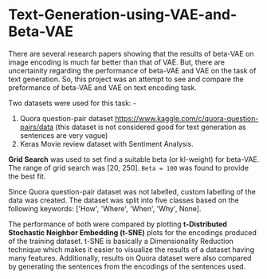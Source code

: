# Text-Generation-using-VAE-and-Beta-VAE

There are several research papers showing that the results of beta-VAE on image encoding is much far better than that of VAE. But, there are uncertainity regarding the performance of beta-VAE and VAE on the task of text generation.
So, this project was an attempt to see and compare the preformance of beta-VAE and VAE on text encoding task.

Two datasets were used for this task: -
  1) Quora question-pair dataset https://www.kaggle.com/c/quora-question-pairs/data (this dataset is not considered good for text generation as sentences are very vague)
  2) Keras Movie review dataset with Sentiment Analysis.

**Grid Search** was used to set find a suitable beta (or kl-weight) for beta-VAE. The range of grid search was \[20, 250\]. `Beta = 100` was found to provide the best fit.

Since Quora question-pair dataset was not labelled, custom labelling of the data was created. The dataset was split into five classes based on the following keywords: \['How', 'Where', 'When', 'Why', None\].

The performance of both were compared by plotting **t-Distributed Stochastic Neighbor Embedding (t-SNE)** plots for the encodings produced of the training dataset. t-SNE is basically a Dimensionality Reduction technique which makes it easier to visualize the results of a dataset having many features.
Additionally, results on Quora dataset were also compared by generating the sentences from the encodings of the sentences used.



